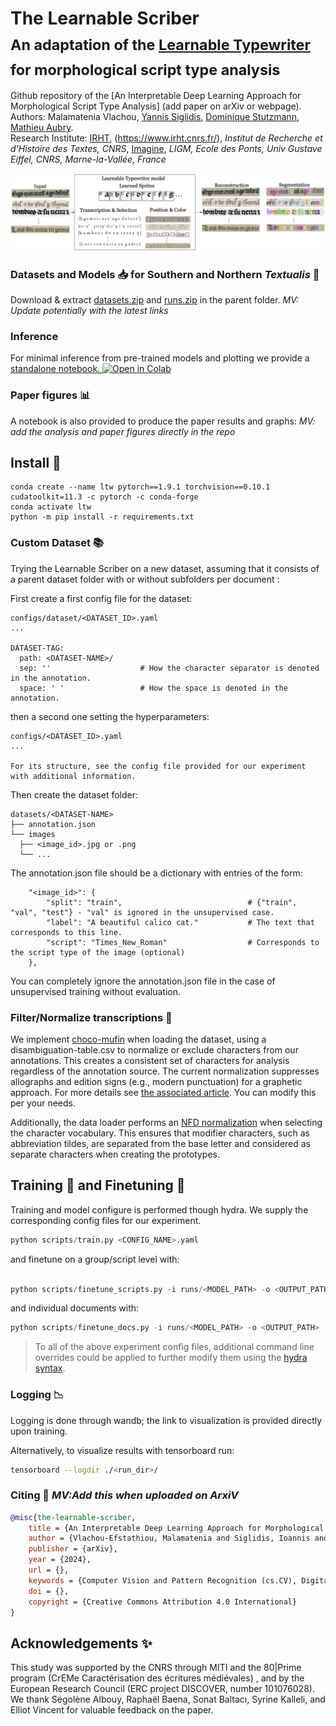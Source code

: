 

# The Learnable Scriber <br><sub>An adaptation of the [Learnable Typewriter](https://github.com/ysig/learnable-typewriter) for morphological script type analysis</sub>
Github repository of the [An Interpretable Deep Learning Approach for Morphological Script Type Analysis] (add paper on arXiv or webpage).  
Authors: Malamatenia Vlachou, [Yannis Siglidis](https://imagine.enpc.fr/~siglidii/), [Dominique Stutzmann](https://cv.hal.science/dominique-stutzmann), [Mathieu Aubry](http://imagine.enpc.fr/~aubrym/).  
Research Institute: [IRHT](), (https://www.irht.cnrs.fr/), _Institut de Recherche et d'Histoire des Textes, CNRS_, [Imagine](https://imagine.enpc.fr/), _LIGM, Ecole des Ponts, Univ Gustave Eiffel, CNRS, Marne-la-Vallée, France_

![LTW_graph.png](./.media/LTW_graph.png)


### Datasets and Models :inbox_tray: for Southern and Northern _Textualis_ 📜
Download & extract [datasets.zip](https://www.dropbox.com/scl/fi/7el7mv8c27ggda1jvdxih/datasets.zip?rlkey=32c1yw6t59hitlruzd05aus74&st=tgaa0kg5&dl=0) and [runs.zip](https://www.dropbox.com/scl/fi/h1q7j3uhy1pv5y97q5nhw/demo.zip?rlkey=77tm13evqqpidgli2gmqtb6fe&st=eoegk2vk&dl=0) in the parent folder. *MV: Update potentially with the latest links* 

### Inference 
For minimal inference from pre-trained models and plotting we provide a [standalone notebook. ![Open in Colab](https://colab.research.google.com/assets/colab-badge.svg)]([https://colab.research.google.com/drive/11_CGvoXvpulKNEDsRN9MdBS35NvNz5l7?usp=sharing](https://colab.research.google.com/drive/11_CGvoXvpulKNEDsRN9MdBS35NvNz5l7?usp=sharing))


### Paper figures :bar_chart:
A notebook is also provided to produce the paper results and graphs:
 *MV: add the analysis and paper figures directly in the repo*

## Install :rocket:
```shell
conda create --name ltw pytorch==1.9.1 torchvision==0.10.1 cudatoolkit=11.3 -c pytorch -c conda-forge
conda activate ltw
python -m pip install -r requirements.txt
```


### Custom Dataset :books:
Trying the Learnable Scriber on a new dataset, assuming that it consists of a parent dataset folder with or without subfolders per document : 

First create a first config file for the dataset:

```
configs/dataset/<DATASET_ID>.yaml
...

DATASET-TAG:
  path: <DATASET-NAME>/
  sep: ''                    # How the character separator is denoted in the annotation. 
  space: ' '                 # How the space is denoted in the annotation.
```

then a second one setting the hyperparameters: 

```
configs/<DATASET_ID>.yaml
...

For its structure, see the config file provided for our experiment with additional information.

```

Then create the dataset folder:

```
datasets/<DATASET-NAME>
├── annotation.json
└── images
  ├── <image_id>.jpg or .png 
  └── ...
```


The annotation.json file should be a dictionary with entries of the form:
```
    "<image_id>": {
        "split": "train",                            # {"train", "val", "test"} - "val" is ignored in the unsupervised case.
        "label": "A beautiful calico cat."           # The text that corresponds to this line.
        "script": "Times_New_Roman"                  # Corresponds to the script type of the image (optional)
    },
```

You can completely ignore the annotation.json file in the case of unsupervised training without evaluation.

### Filter/Normalize transcriptions :soap:
We implement [choco-mufin](https://github.com/PonteIneptique/choco-mufin) when loading the dataset, using a disambiguation-table.csv to normalize or exclude characters from our annotations. This creates a consistent set of characters for analysis regardless of the annotation source. The current normalization suppresses allographs and edition signs (e.g., modern punctuation) for a graphetic approach. For more details see [the associated article](https://openhumanitiesdata.metajnl.com/articles/10.5334/johd.97). You can modify this per your needs.

Additionally, the data loader performs an [NFD normalization](https://fr.wikipedia.org/wiki/Normalisation_Unicode#NFD) when selecting the character vocabulary. This ensures that modifier characters, such as abbreviation tildes, are separated from the base letter and considered as separate characters when creating the prototypes.


## Training  :seedling: and Finetuning :herb:
Training and model configure is performed though hydra.
We supply the corresponding config files for our experiment.

```python
python scripts/train.py <CONFIG_NAME>.yaml
```

and finetune on a group/script level with:

```python

python scripts/finetune_scripts.py -i runs/<MODEL_PATH> -o <OUTPUT_PATH> --mode g_theta --max_steps <int> --invert_sprites --script '<SCRIPT_NAME>' -a <DATASET_PATH>/annotation.json -d <DATASET_PATH> --split <train or all>
```

and individual documents with: 

```python
python scripts/finetune_docs.py -i runs/<MODEL_PATH> -o <OUTPUT_PATH> --mode g_theta --max_steps <int> --invert_sprites -a <DATASET_PATH>/annotation.json -d <DATASET_PATH> --split <train or all>
```

> To all of the above experiment config files, additional command line overrides could be applied to further modify them using the [hydra syntax](https://hydra.cc/docs/advanced/override_grammar/basic/).


### Logging :chart_with_downwards_trend:
Logging is done through wandb; the link to visualization is provided directly upon training.

Alternatively, to visualize results with tensorboard run:

```bash
tensorboard --logdir ./<run_dir>/
```

### Citing :dizzy: *MV:Add this when uploaded on ArxiV*

```bibtex
@misc{the-learnable-scriber,
	title = {An Interpretable Deep Learning Approach for Morphological Script Type Analysis},
	author = {Vlachou-Efstathiou, Malamatenia and Siglidis, Ioannis and Stutzmann, Dominique, and Aubry, Mathieu},
	publisher = {arXiv},
	year = {2024},
	url = {},
	keywords = {Computer Vision and Pattern Recognition (cs.CV), Digital Palaeography, Document Analysis},
	doi = {},
	copyright = {Creative Commons Attribution 4.0 International}
}
```

## Acknowledgements :sparkles:
This study was supported by the CNRS through MITI and the 80|Prime program (CrEMe Caractérisation des écritures médiévales) , and by the European Research Council (ERC project DISCOVER, number 101076028). We thank Ségolène Albouy, Raphaël Baena, Sonat Baltacı, Syrine Kalleli, and Elliot Vincent for valuable feedback on the paper.
